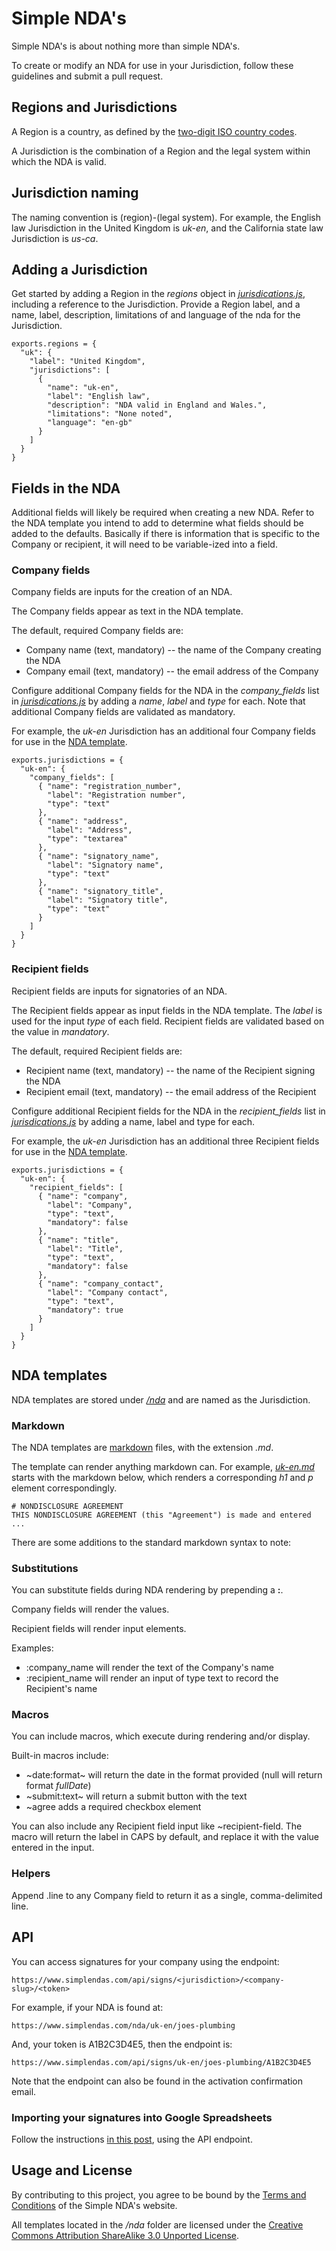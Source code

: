 Simple NDA's
========================

Simple NDA's is about nothing more than simple NDA's.

To create or modify an NDA for use in your Jurisdiction, follow these guidelines and submit a pull request.

## Regions and Jurisdictions
A Region is a country, as defined by the [two-digit ISO country codes](http://en.wikipedia.org/wiki/ISO_3166-1).

A Jurisdiction is the combination of a Region and the legal system within which the NDA is valid.  

## Jurisdiction naming
The naming convention is (region)-(legal system). For example, the English law Jurisdiction in the United Kingdom is *uk-en*, and the California state law Jurisdiction is *us-ca*.

## Adding a Jurisdiction
Get started by adding a Region in the *regions* object in [*jurisdications.js*](https://github.com/jacksonhull/simplendas-jurisdictions/blob/master/jurisdictions.js), including a reference to the Jurisdiction.  Provide a Region label, and a name, label, description, limitations of and language of the nda for the Jurisdiction.

    exports.regions = {
      "uk": {
        "label": "United Kingdom",
        "jurisdictions": [
          {
            "name": "uk-en",
            "label": "English law",
            "description": "NDA valid in England and Wales.",
            "limitations": "None noted",
            "language": "en-gb"
          }
        ]
      }
    }

## Fields in the NDA

Additional fields will likely be required when creating a new NDA.  Refer to the NDA template you intend to add to determine what fields should be added to the defaults.  Basically if there is information that is specific to the Company or recipient, it will need to be variable-ized into a field.

### Company fields
Company fields are inputs for the creation of an NDA.  

The Company fields appear as text in the NDA template.

The default, required Company fields are:
* Company name (text, mandatory) -- the name of the Company creating the NDA
* Company email (text, mandatory) -- the email address of the Company 

Configure additional Company fields for the NDA in the *company_fields* list in [*jurisdications.js*](https://github.com/jacksonhull/simplendas-jurisdictions/blob/master/jurisdictions.js) by adding a *name*, *label* and *type* for each.  Note that additional Company fields are validated as mandatory.

For example, the *uk-en* Jurisdiction has an additional four Company fields for use in the [NDA template](https://github.com/jacksonhull/simplendas-jurisdictions/blob/master/nda/uk-en.md).

    exports.jurisdictions = { 
      "uk-en": {
        "company_fields": [
          { "name": "registration_number",
            "label": "Registration number",
            "type": "text"
          },
          { "name": "address",
            "label": "Address",
            "type": "textarea"
          },
          { "name": "signatory_name",
            "label": "Signatory name",
            "type": "text"
          },
          { "name": "signatory_title",
            "label": "Signatory title",
            "type": "text"
          }
        ]
      }
    }

### Recipient fields
Recipient fields are inputs for signatories of an NDA.  

The Recipient fields appear as input fields in the NDA template.  The *label* is used for the input *type* of each field.  Recipient fields are validated based on the value in *mandatory*.

The default, required Recipient fields are:
* Recipient name (text, mandatory) -- the name of the Recipient signing the NDA
* Recipient email (text, mandatory) -- the email address of the Recipient 

Configure additional Recipient fields for the NDA in the *recipient_fields* list in [*jurisdications.js*](https://github.com/jacksonhull/simplendas-jurisdictions/blob/master/jurisdictions.js) by adding a name, label and type for each.

For example, the *uk-en* Jurisdiction has an additional three Recipient fields for use in the [NDA template](https://github.com/jacksonhull/simplendas-jurisdictions/blob/master/nda/uk-en.md).

    exports.jurisdictions = { 
      "uk-en": {
        "recipient_fields": [
          { "name": "company",
            "label": "Company",
            "type": "text",
            "mandatory": false
          },
          { "name": "title",
            "label": "Title",
            "type": "text",
            "mandatory": false
          },
          { "name": "company_contact",
            "label": "Company contact",
            "type": "text",
            "mandatory": true
          }
        ]
      }
    }

## NDA templates
NDA templates are stored under [*/nda*](https://github.com/jacksonhull/simplendas-jurisdictions/tree/master/nda) and are named as the Jurisdiction.

### Markdown
The NDA templates are [markdown](https://daringfireball.net/projects/markdown/basics) files, with the extension *.md*.

The template can render anything markdown can.  For example, [*uk-en.md*](https://github.com/jacksonhull/simplendas-jurisdictions/blob/master/nda/uk-en.md) starts with the markdown below, which renders a corresponding *h1* and *p* element correspondingly.

    # NONDISCLOSURE AGREEMENT
    THIS NONDISCLOSURE AGREEMENT (this "Agreement") is made and entered ...

There are some additions to the standard markdown syntax to note:

### Substitutions
You can substitute fields during NDA rendering by prepending a __:__.  

Company fields will render the values.

Recipient fields will render input elements.

Examples:

* :company_name will render the text of the Company's name
* :recipient_name will render an input of type text to record the Recipient's name

### Macros
You can include macros, which execute during rendering and/or display.

Built-in macros include:

* ~date:format~ will return the date in the format provided (null will return format *fullDate*) 
* ~submit:text~ will return a submit button with the text
* ~agree adds a required checkbox element

You can also include any Recipient field input like ~recipient-field.  The macro will return the label in CAPS by default, and replace it with the value entered in the input.

### Helpers

Append .line to any Company field to return it as a single, comma-delimited line.

## API
You can access signatures for your company using the endpoint:

    https://www.simplendas.com/api/signs/<jurisdiction>/<company-slug>/<token>

For example, if your NDA is found at:

    https://www.simplendas.com/nda/uk-en/joes-plumbing

And, your token is A1B2C3D4E5, then the endpoint is:

    https://www.simplendas.com/api/signs/uk-en/joes-plumbing/A1B2C3D4E5

Note that the endpoint can also be found in the activation confirmation email.

### Importing your signatures into Google Spreadsheets

Follow the instructions [in this post](https://medium.com/@paulgambill/how-to-import-json-data-into-google-spreadsheets-in-less-than-5-minutes-a3fede1a014a), using the API endpoint.

## Usage and License
By contributing to this project, you agree to be bound by the [Terms and Conditions](https://www.simplendas.com/terms) of the Simple NDA's website.

All templates located in the */nda* folder are licensed under the [Creative Commons Attribution ShareAlike 3.0 Unported License](https://creativecommons.org/licenses/by-sa/3.0/).

